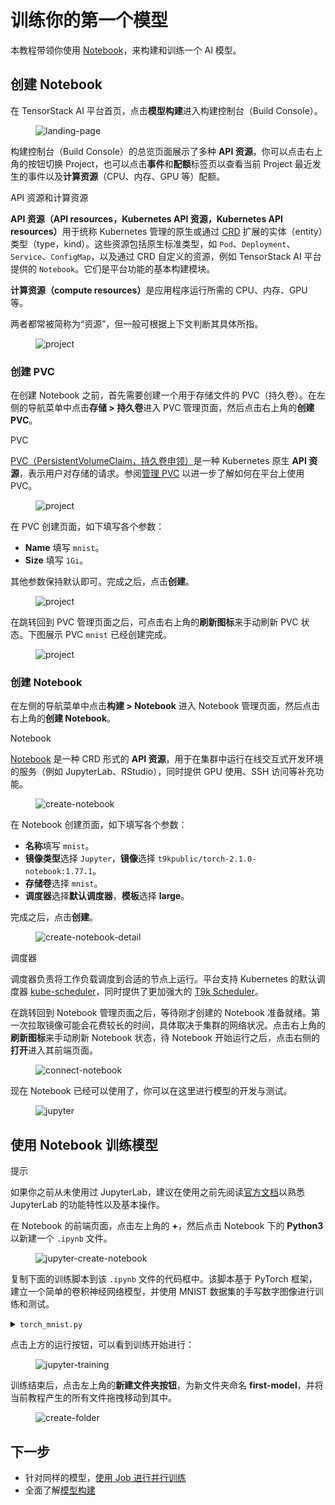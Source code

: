 # 训练你的第一个模型

本教程带领你使用 [Notebook](../modules/building/notebook.md)，来构建和训练一个 AI 模型。

## 创建 Notebook

在 TensorStack AI 平台首页，点击**模型构建**进入构建控制台（Build Console）。

<figure class="screenshot">
  <img alt="landing-page" src="../assets/get-started/training-first-model/landing-page.png" />
</figure>

构建控制台（Build Console）的总览页面展示了多种 **API 资源**，你可以点击右上角的按钮切换 Project，也可以点击**事件**和**配额**标签页以查看当前 Project 最近发生的事件以及**计算资源**（CPU、内存、GPU 等）配额。

<aside class="note info">
<div class="title">API 资源和计算资源</div>

<strong>API 资源（API resources，Kubernetes API 资源，Kubernetes API resources）</strong>用于统称 Kubernetes 管理的原生或通过 <a target="_blank" rel="noopener noreferrer" href="https://kubernetes.io/docs/concepts/extend-kubernetes/api-extension/custom-resources/">CRD</a> 扩展的实体（entity）类型（type，kind）。这些资源包括原生标准类型，如 `Pod`、`Deployment`、`Service`、`ConfigMap`，以及通过 CRD 自定义的资源，例如 TensorStack AI 平台提供的 `Notebook`。它们是平台功能的基本构建模块。

<strong>计算资源（compute resources）</strong>是应用程序运行所需的 CPU、内存、GPU 等。

两者都常被简称为“资源”，但一般可根据上下文判断其具体所指。

</aside>

<figure class="screenshot">
  <img alt="project" src="../assets/get-started/training-first-model/overview.png" />
</figure>

### 创建 PVC

在创建 Notebook 之前，首先需要创建一个用于存储文件的 PVC（持久卷）。在左侧的导航菜单中点击**存储&nbsp;> 持久卷**进入 PVC 管理页面，然后点击右上角的**创建 PVC**。

<aside class="note info">
<div class="title">PVC</div>

<a target="_blank" rel="noopener noreferrer" href="https://kubernetes.io/zh/docs/concepts/storage/persistent-volumes/">PVC（PersistentVolumeClaim，持久卷申领）</a>是一种 Kubernetes 原生 **API 资源**，表示用户对存储的请求。参阅[管理 PVC](../tasks/manage-pvc.md) 以进一步了解如何在平台上使用 PVC。

</aside>

<figure class="screenshot">
  <img alt="project" src="../assets/get-started/training-first-model/create-pvc.png" />
</figure>

在 PVC 创建页面，如下填写各个参数：

* **Name** 填写 `mnist`。
* **Size** 填写 `1Gi`。

其他参数保持默认即可。完成之后，点击**创建**。

<figure class="screenshot">
  <img alt="project" src="../assets/get-started/training-first-model/create-pvc-detail.png" />
</figure>

在跳转回到 PVC 管理页面之后，可点击右上角的**刷新图标**来手动刷新 PVC 状态。下图展示 PVC `mnist` 已经创建完成。

<figure class="screenshot">
  <img alt="project" src="../assets/get-started/training-first-model/create-pvc-finish.png" />
</figure>

### 创建 Notebook

在左侧的导航菜单中点击**构建 > Notebook** 进入 Notebook 管理页面，然后点击右上角的**创建 Notebook**。

<aside class="note info">
<div class="title">Notebook</div>

[Notebook](../modules/building/notebook.md) 是一种 CRD 形式的 **API 资源**，用于在集群中运行在线交互式开发环境的服务（例如 JupyterLab、RStudio），同时提供 GPU 使用、SSH 访问等补充功能。

</aside>

<figure class="screenshot">
  <img alt="create-notebook" src="../assets/get-started/training-first-model/create-notebook.png" />
</figure>

在 Notebook 创建页面，如下填写各个参数：

* **名称**填写 `mnist`。
* **镜像类型**选择 `Jupyter`，**镜像**选择 `t9kpublic/torch-2.1.0-notebook:1.77.1`。
* **存储卷**选择 `mnist`。
* **调度器**选择**默认调度器**，**模板**选择 **large**。

完成之后，点击**创建**。

<figure class="screenshot">
  <img alt="create-notebook-detail" src="../assets/get-started/training-first-model/create-notebook-detail.png" />
</figure>

<aside class="note info">
<div class="title">调度器</div>

调度器负责将工作负载调度到合适的节点上运行。平台支持 Kubernetes 的默认调度器 [kube-scheduler](../modules/computing-resources/scheduler/kube-scheduler.md)，同时提供了更加强大的 [T9k Scheduler](../modules/computing-resources/scheduler/t9k-scheduler.md)。

</aside>

在跳转回到 Notebook 管理页面之后，等待刚才创建的 Notebook 准备就绪。第一次拉取镜像可能会花费较长的时间，具体取决于集群的网络状况。点击右上角的**刷新图标**来手动刷新 Notebook 状态，待 Notebook 开始运行之后，点击右侧的**打开**进入其前端页面。

<figure class="screenshot">
  <img alt="connect-notebook" src="../assets/get-started/training-first-model/connect-notebook.png" />
</figure>

现在 Notebook 已经可以使用了，你可以在这里进行模型的开发与测试。

<figure class="screenshot">
  <img alt="jupyter" src="../assets/get-started/training-first-model/jupyter.png" />
</figure>

## 使用 Notebook 训练模型

<aside class="note tip">
<div class="title">提示</div>

如果你之前从未使用过 JupyterLab，建议在使用之前先阅读<a target="_blank" rel="noopener noreferrer" href="https://jupyterlab.readthedocs.io/en/stable/">官方文档</a>以熟悉 JupyterLab 的功能特性以及基本操作。

</aside>

在 Notebook 的前端页面，点击左上角的 **+**，然后点击 Notebook 下的 **Python3** 以新建一个 `.ipynb` 文件。

<figure class="screenshot">
  <img alt="jupyter-create-notebook" src="../assets/get-started/training-first-model/jupyter-create-notebook.png" />
</figure>

复制下面的训练脚本到该 `.ipynb` 文件的代码框中。该脚本基于 PyTorch 框架，建立一个简单的卷积神经网络模型，并使用 MNIST 数据集的手写数字图像进行训练和测试。

<details><summary><code class="hljs">torch_mnist.py</code></summary>

```python
{{#include ../assets/get-started/training-first-model/torch_mnist.py}}
```

</details>

点击上方的运行按钮，可以看到训练开始进行：

<figure class="screenshot">
  <img alt="jupyter-training" src="../assets/get-started/training-first-model/jupyter-training.png" />
</figure>

训练结束后，点击左上角的**新建文件夹按钮**，为新文件夹命名 **first-model**，并将当前教程产生的所有文件拖拽移动到其中。

<figure class="screenshot">
  <img alt="create-folder" src="../assets/get-started/training-first-model/create-folder.png" />
</figure>

## 下一步

* 针对同样的模型，[使用 Job 进行并行训练](./parallel-training.md)
* 全面了解[模型构建](../modules/building/index.md)
